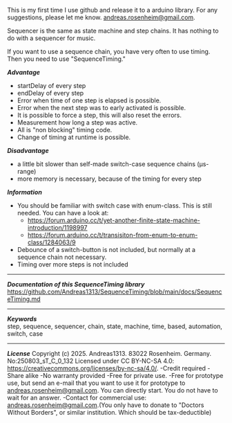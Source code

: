 This is my first time I use github and release it to a arduino library. For any suggestions, please let me know. andreas.rosenheim@gmail.com.

Sequencer is the same as state machine and step chains. It has nothing to do with a sequencer for music.

If you want to use a sequence chain, you have very often to use timing. Then you need to use "SequenceTiming."

***Advantage***
- startDelay of every step
- endDelay of every step
- Error when time of one step is elapsed is possible.
- Error when the next step was to early activated is possible.
- It is possible to force a step, this will also reset the errors.
- Measurement how long a step was active.
- All is "non blocking" timing code.
- Change of timing at runtime is possible.

***Disadvantage***
- a little bit slower than self-made switch-case sequence chains (µs-range)
- more memory is necessary, because of the timing for every step

***Information***
- You should be familiar with switch case with enum-class. This is still needed. You can have a look at:
  - https://forum.arduino.cc/t/yet-another-finite-state-machine-introduction/1198997
  - https://forum.arduino.cc/t/transisiton-from-enum-to-enum-class/1284063/9
- Debounce of a switch-button is not included, but normally at a sequence chain not necessary.
- Timing over more steps is not included
***
***Documentation of this SequenceTiming library***\
https://github.com/Andreas1313/SequenceTiming/blob/main/docs/SequenceTiming.md
***
***Keywords***\
step, sequence, sequencer, chain, state, machine, time, based, automation, switch, case
***
***License***
Copyright (c) 2025. Andreas1313. 83022 Rosenheim. Germany. No:250803_sT_C_0_132
Licensed under CC BY-NC-SA 4.0: https://creativecommons.org/licenses/by-nc-sa/4.0/.
-Credit required  -Share alike  -No warranty provided
-Free for private use.
-Free for prototype use, but send an e-mail that you want to use it for prototype to andreas.rosenheim@gmail.com. You can directly start. You do not have to wait for an answer.
-Contact for commercial use: andreas.rosenheim@gmail.com.(You only have to donate to "Doctors Without Borders", or similar institution. Which should be tax-deductible)
 